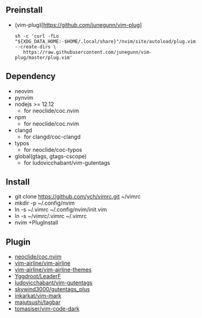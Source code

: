 ## Preinstall
- (vim-plug)[https://github.com/junegunn/vim-plug]
    ```
    sh -c 'curl -fLo "${XDG_DATA_HOME:-$HOME/.local/share}"/nvim/site/autoload/plug.vim --create-dirs \
       https://raw.githubusercontent.com/junegunn/vim-plug/master/plug.vim'
    ```
## Dependency
- neovim
- pynvim
- nodejs >= 12.12
    - for neoclide/coc.nvim
- npm
    - for neoclide/coc.nvim
- clangd
    - for clangd/coc-clangd
- typos
    - for neoclide/coc-typos
- global(gtags, gtags-cscope)
    - for ludovicchabant/vim-gutentags

## Install
- git clone https://github.com/ych/vimrc.git ~/vimrc
- mkdir -p ~/.config/nvim
- ln -s ~/.vimrc ~/.config/nvim/init.vim
- ln -s ~/vimrc/.vimrc ~/.vimrc 
- nvim +PlugInstall

## Plugin
- [neoclide/coc.nvim](https://github.com/neoclide/coc.nvim)
- [vim-airline/vim-airline](https://github.com/vim-airline/vim-airline)
- [vim-airline/vim-airline-themes](https://github.com/vim-airline/vim-airline-themes)
- [Yggdroot/LeaderF](https://github.com/Yggdroot/LeaderF)
- [ludovicchabant/vim-gutentags](https://github.com/ludovicchabant/vim-gutentags)
- [skywind3000/gutentags_plus](https://github.com/skywind3000/gutentags_plus)
- [inkarkat/vim-mark](https://github.com/inkarkat/vim-mark)
- [majutsushi/tagbar](https://github.com/majutsushi/tagbar)
- [tomasiser/vim-code-dark](https://github.com/tomasiser/vim-code-dark)
